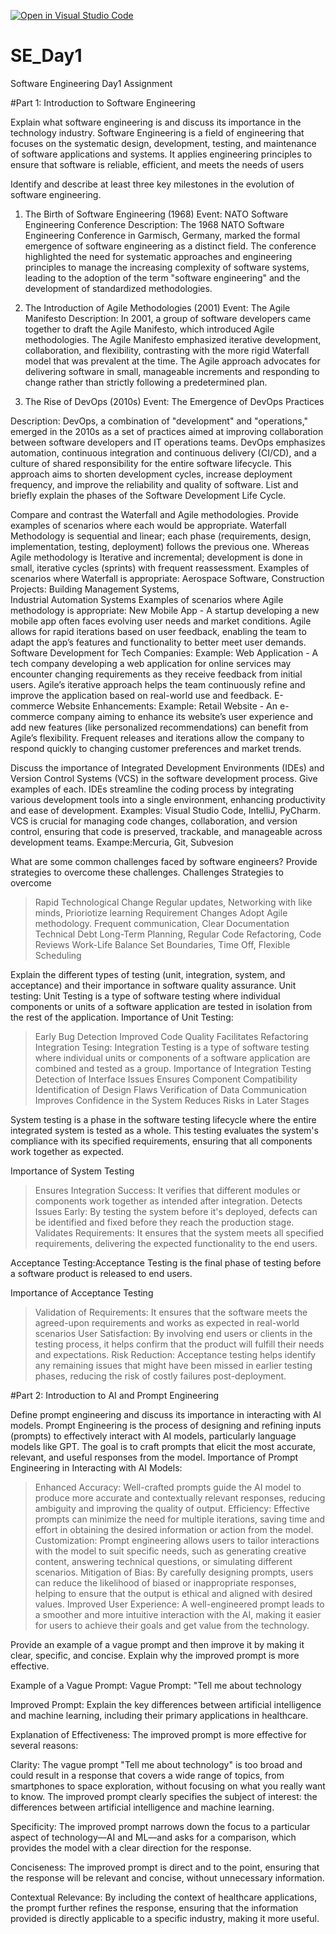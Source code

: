 [![Open in Visual Studio Code](https://classroom.github.com/assets/open-in-vscode-2e0aaae1b6195c2367325f4f02e2d04e9abb55f0b24a779b69b11b9e10269abc.svg)](https://classroom.github.com/online_ide?assignment_repo_id=15570410&assignment_repo_type=AssignmentRepo)
# SE_Day1
Software Engineering Day1 Assignment

#Part 1: Introduction to Software Engineering

Explain what software engineering is and discuss its importance in the technology industry.
Software Engineering is a field of engineering that focuses on the systematic design, development, testing, 
and maintenance of software applications and systems. It applies engineering principles to ensure that software is 
reliable, efficient, and meets the needs of users

Identify and describe at least three key milestones in the evolution of software engineering.
1. The Birth of Software Engineering (1968)
Event: NATO Software Engineering Conference
Description: The 1968 NATO Software Engineering Conference in Garmisch, Germany, marked the
formal emergence of software engineering as a distinct field. The conference highlighted the need
for systematic approaches and engineering principles to manage the increasing complexity of software
systems, leading to the adoption of the term "software engineering" and the development of standardized methodologies.

2. The Introduction of Agile Methodologies (2001)
Event: The Agile Manifesto
Description: In 2001, a group of software developers came together to draft the Agile Manifesto, which introduced
Agile methodologies. The Agile Manifesto emphasized iterative development, collaboration, and flexibility, contrasting
with the more rigid Waterfall model that was prevalent at the time. The Agile approach advocates for delivering software
in small, manageable increments and responding to change rather than strictly following a predetermined plan.

3. The Rise of DevOps (2010s)
Event: The Emergence of DevOps Practices

Description: DevOps, a combination of "development" and "operations," emerged in the 2010s as a set of practices aimed 
at improving collaboration between software developers and IT operations teams. DevOps emphasizes automation, continuous 
integration and continuous delivery (CI/CD), and a culture of shared responsibility for the entire software lifecycle. 
This approach aims to shorten development cycles, increase deployment frequency, and improve the reliability and quality of 
software. List and briefly explain the phases of the Software Development Life Cycle.


Compare and contrast the Waterfall and Agile methodologies. Provide examples of scenarios where each would be appropriate.
Waterfall Methodology is sequential and linear; each phase (requirements, design, implementation, testing, deployment) follows 
the previous one.
Whereas Agile methodology is Iterative and incremental; development is done in small, iterative cycles (sprints) with frequent 
reassessment.
Examples of scenarios where Waterfall is appropriate:  Aerospace Software, Construction Projects: Building Management Systems,  
Industrial Automation Systems
Examples of scenarios where Agile methodology is appropriate: 
New Mobile App - A startup developing a new mobile app often faces evolving user needs and market conditions. Agile allows for 
rapid iterations based on user feedback, enabling the team to adapt the app’s features and functionality to better meet user demands.
Software Development for Tech Companies:
Example: Web Application - A tech company developing a web application for online services may encounter changing requirements as 
they receive feedback from initial users. Agile’s iterative approach helps the team continuously refine and improve the application 
based on real-world use and feedback.
E-commerce Website Enhancements:
Example: Retail Website - An e-commerce company aiming to enhance its website’s user experience and add new features (like personalized 
recommendations) can benefit from Agile’s flexibility. Frequent releases and iterations allow the company to respond quickly to changing 
customer preferences and market trends.

Discuss the importance of Integrated Development Environments (IDEs) and Version Control Systems (VCS) in the software development process. Give examples of each.
IDEs streamline the coding process by integrating various development tools into a single environment, enhancing productivity and ease of development.
Examples: Visual Studio Code, IntelliJ, PyCharm.
VCS is crucial for managing code changes, collaboration, and version control, ensuring that code is preserved, trackable, and manageable across development teams.
Exampe:Mercuria, Git, Subvesion

What are some common challenges faced by software engineers? Provide strategies to overcome these challenges.
Challenges                        Strategies to overcome 
>Rapid Technological Change       Regular updates, Networking with like minds, Prioriotize learning
>Requirement Changes              Adopt Agile methodology. Frequent communication, Clear Documentation
>Technical Debt                   Long-Term Planning, Regular Code Refactoring, Code Reviews
>Work-Life Balance                Set Boundaries, Time Off, Flexible Scheduling 


Explain the different types of testing (unit, integration, system, and acceptance) and their importance in software quality assurance.
Unit testing: Unit Testing is a type of software testing where individual components or units of a software application are tested in isolation 
from the rest of the application.
Importance of Unit Testing:
>Early Bug Detection
>Improved Code Quality
>Facilitates Refactoring
Integration Tesing: Integration Testing is a type of software testing where individual units or components of a software application are combined and
tested as a group.
>Importance of Integration Testing
>Detection of Interface Issues
>Ensures Component Compatibility
>Identification of Design Flaws
>Verification of Data Communication
>Improves Confidence in the System
>Reduces Risks in Later Stages

System testing is a phase in the software testing lifecycle where the entire integrated system is tested as a whole. This testing evaluates the system's compliance with its specified requirements, ensuring that all components work together as expected.

Importance of System Testing
>Ensures Integration Success: It verifies that different modules or components work together as intended after integration.
>Detects Issues Early: By testing the system before it's deployed, defects can be identified and fixed before they reach the production stage.
>Validates Requirements: It ensures that the system meets all specified requirements, delivering the expected functionality to the end users.

Acceptance Testing:Acceptance Testing is the final phase of testing before a software product is released to end users.

Importance of Acceptance Testing

>Validation of Requirements: It ensures that the software meets the agreed-upon requirements and works as expected in real-world scenarios
>User Satisfaction: By involving end users or clients in the testing process, it helps confirm that the product will fulfill their needs and expectations.
>Risk Reduction: Acceptance testing helps identify any remaining issues that might have been missed in earlier testing phases, reducing the risk of costly failures post-deployment.

#Part 2: Introduction to AI and Prompt Engineering


Define prompt engineering and discuss its importance in interacting with AI models.
Prompt Engineering is the process of designing and refining inputs (prompts) to effectively interact with AI models, particularly language models like GPT. 
The goal is to craft prompts that elicit the most accurate, relevant, and useful responses from the model.
Importance of Prompt Engineering in Interacting with AI Models:
>Enhanced Accuracy: Well-crafted prompts guide the AI model to produce more accurate and contextually relevant responses, reducing ambiguity and improving
the quality of output.
>Efficiency: Effective prompts can minimize the need for multiple iterations, saving time and effort in obtaining the desired information or action from the model.
>Customization: Prompt engineering allows users to tailor interactions with the model to suit specific needs, such as generating creative content, answering
>technical questions, or simulating different scenarios.
>Mitigation of Bias: By carefully designing prompts, users can reduce the likelihood of biased or inappropriate responses, helping to ensure that the output is
>ethical and aligned with desired values.
>Improved User Experience: A well-engineered prompt leads to a smoother and more intuitive interaction with the AI, making it easier for users to achieve their
>goals and get value from the technology.

Provide an example of a vague prompt and then improve it by making it clear, specific, and concise. Explain why the improved prompt is more effective.

Example of a Vague Prompt:
Vague Prompt: "Tell me about technology

Improved Prompt:
Explain the key differences between artificial intelligence and machine learning, including their primary applications in healthcare.

Explanation of Effectiveness:
The improved prompt is more effective for several reasons:

Clarity: The vague prompt "Tell me about technology" is too broad and could result in a response that covers a wide range of topics, from smartphones to space exploration, without focusing on what you really want to know. The improved prompt clearly specifies the subject of interest: the differences between artificial intelligence and machine learning.

Specificity: The improved prompt narrows down the focus to a particular aspect of technology—AI and ML—and asks for a comparison, which provides the model with a clear direction for the response.

Conciseness: The improved prompt is direct and to the point, ensuring that the response will be relevant and concise, without unnecessary information.

Contextual Relevance: By including the context of healthcare applications, the prompt further refines the response, ensuring that the information provided is directly applicable to a specific industry, making it more useful.

